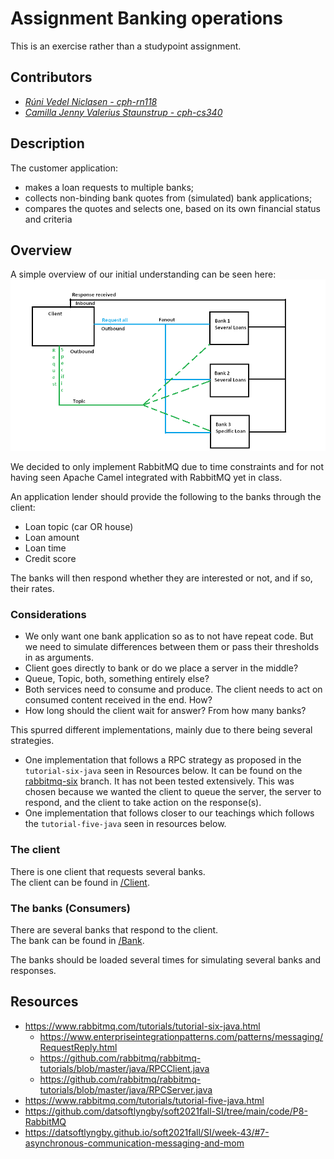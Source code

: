 # Assignment Banking operations
This is an exercise rather than a studypoint assignment.

## Contributors
- _[Rúni Vedel Niclasen - cph-rn118](https://github.com/Runi-VN)_
- _[Camilla Jenny Valerius Staunstrup - cph-cs340](https://github.com/Castau)_

## Description

The customer application:  
- makes a loan requests to multiple banks;
- collects non-binding bank quotes from (simulated) bank applications;
- compares the quotes and selects one, based on its own financial status and
criteria


## Overview

A simple overview of our initial understanding can be seen here:  
![Mockup of conceptual understanding](./Concept3.png)

We decided to only implement RabbitMQ due to time constraints and for not having seen Apache Camel integrated with RabbitMQ yet in class.

An application lender should provide the following to the banks through the client:
- Loan topic (car OR house)
- Loan amount
- Loan time
- Credit score

The banks will then respond whether they are interested or not, and if so, their rates.

### Considerations
- We only want one bank application so as to not have repeat code. But we need to simulate differences between them or pass their thresholds in as arguments.
- Client goes directly to bank or do we place a server in the middle?
- Queue, Topic, both, something entirely else?
- Both services need to consume and produce. The client needs to act on consumed content received in the end. How?
- How long should the client wait for answer? From how many banks?

This spurred different implementations, mainly due to there being several strategies.
- One implementation that follows a RPC strategy as proposed in the `tutorial-six-java` seen in Resources below. It can be found on the [rabbitmq-six](https://github.com/Hold-Krykke-BA/System_Integration/tree/rabbitmq-six/RabbitMQ) branch. It has not been tested extensively. This was chosen because we wanted the client to queue the server, the server to respond, and the client to take action on the response(s). 
- One implementation that follows closer to our teachings which follows the `tutorial-five-java` seen in resources below.

### The client
There is one client that requests several banks.  
The client can be found in [/Client](./Client).

### The banks (Consumers)
There are several banks that respond to the client.  
The bank can be found in [/Bank](./Bank).  

The banks should be loaded several times for simulating several banks and responses. 

## Resources
- https://www.rabbitmq.com/tutorials/tutorial-six-java.html
  - https://www.enterpriseintegrationpatterns.com/patterns/messaging/RequestReply.html
  - https://github.com/rabbitmq/rabbitmq-tutorials/blob/master/java/RPCClient.java
  - https://github.com/rabbitmq/rabbitmq-tutorials/blob/master/java/RPCServer.java
- https://www.rabbitmq.com/tutorials/tutorial-five-java.html
- https://github.com/datsoftlyngby/soft2021fall-SI/tree/main/code/P8-RabbitMQ
- https://datsoftlyngby.github.io/soft2021fall/SI/week-43/#7-asynchronous-communication-messaging-and-mom
